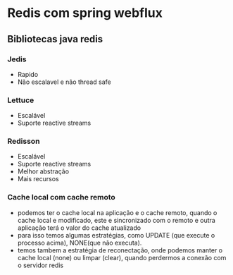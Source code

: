 # Redis com spring webflux 

## Bibliotecas java redis

### Jedis
- Rapido
- Não escalavel e não thread safe

### Lettuce
- Escalável
- Suporte reactive streams

### Redisson
- Escalável
- Suporte reactive streams
- Melhor abstração
- Mais recursos

### Cache local com cache remoto
- podemos ter o cache local na aplicação e o cache remoto, quando o cache local e modificado, este e sincronizado com o remoto e outra aplicação terá o valor do cache atualizado
- para isso temos algumas estratégias, como UPDATE (que execute o processo acima), NONE(que não executa).
- temos tambem a estratégia de reconectação, onde podemos manter o cache local (none) ou limpar (clear), quando perdermos a conexão com o servidor redis
